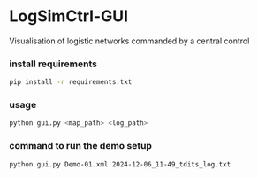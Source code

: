 # LogSimCtrl-GUI
Visualisation of logistic networks commanded by a central control


### install requirements
```bash
pip install -r requirements.txt

```

### usage

```bash
python gui.py <map_path> <log_path>
```

### command to run the demo setup

```bash
python gui.py Demo-01.xml 2024-12-06_11-49_tdits_log.txt
```

